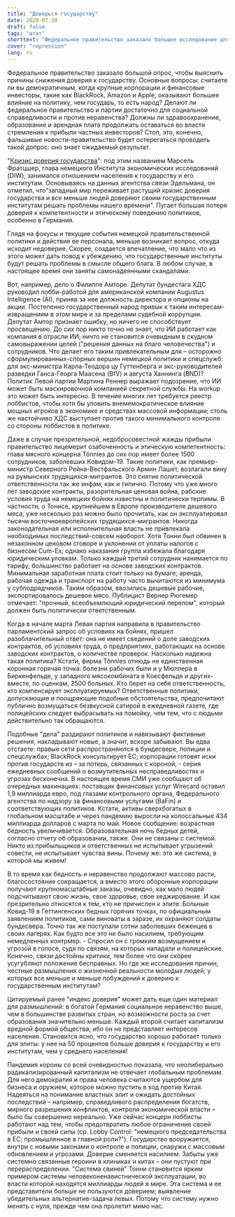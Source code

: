 ```yaml
---
title: "Доверься государству"
date: 2020-07-30
draft: false
tags: "штат"
shorttext: "Федеральное правительство заказало большое исследование для выяснения причин снижения доверия к государству."
cover: "repression"
lang: ru
---
```


Федеральное правительство заказало большой опрос, чтобы выяснить причины снижения доверия к государству. Основные вопросы: считаете ли вы демократичным, когда крупные корпорации и финансовые инвесторы, такие как BlackRock, Amazon и Apple, оказывают большее влияние на политику, чем государь, то есть народ? Делают ли федеральное правительство и партии достаточно для социальной справедливости и против неравенства? Должны ли здравоохранение, образование и арендная плата продолжать оставаться во власти стремления к прибыли частных инвесторов? Стоп, это, конечно, фальшивые новости-правительство будет остерегаться проводить такой допрос: оно знает ожидаемый результат.

"[Кризис доверия государства](https://www.zeit.de/wirtschaft/2020-01/deutschland-vertrauen-politik-staat-umfrage "Die Vertrauenskrise des Staats")": под этим названием Марсель Фратцшер, глава немецкого Института экономических исследований (DIW), занимался отношением населения к государству и его институтам. Основываясь на данных агентства связи Эдельмана, он отметил, что"западный мир переживает растущий кризис доверия государства и все меньше людей доверяют своим государственным институтам решать проблемы нашего времени". Пугает большая потеря доверия к компетентности и этическому поведению политиков, особенно в Германия.

Глядя на фокусы и текущие события немецкой правительственной политики и действия ее персонала, меньше возникает вопрос, откуда исходит недоверие. Скорее, создается впечатление, что мало что из этого может дать повод к убеждению, что государственные институты будут решать проблемы в смысле общего блага. В любом случае, в настоящее время они заняты самонадеянными скандалами.

Вот, например, дело о Филиппе Амторе. Депутат бундестага ХДС руководил лобби-работой для американской компании Augustus Intelligence (AI), приняв за нее должность директора и опционы на акции. Постепенно государственный народ привык к таким интересам-извращениям в этом мире и за пределами судебной коррупции. Депутат Амтор признает ошибку, но ничего не способствует просвещению. До сих пор никто точно не знает, что ИИ работает как компания в отрасли ИИ; ничто не становится очевидным в скудном самовыражении целей ("решения данных на благо человечества") и сотрудников. Что делает его таким привлекательным для – осторожно сформулированных-спорных вершин немецкой политики и спецслужб: для экс-министра Карла-Теодора цу Гуттенберга и экс-руководителей разведки Ганса-Георга Маасена (BfV) и августа Ханнинга (BND)? Политик Левой партии Мартина Реннер выражает подозрение, что ИИ может быть маскировочной компанией секретной службы. На workup это может быть интересно. В течение многих лет требуется реестр лоббистов, чтобы хотя бы уловить внемемократическое влияние мощных игроков в экономике и средствах массовой информации; столь же настойчиво ХДС выступает против такого минимального контроля со стороны лоббистов в политике.

Даже в случае презрительной, недобросовестной жажды прибыли правительство лицемерит озабоченность и этическую компетентность: глава мясного концерна Tönnies до сих пор имеет более 1500 сотрудников, заболевших Ковидом-19. Такие политики, как премьер-министр Северного Рейна-Вестфальского Армин Лашет, возлагали вину на румынских трудящихся-мигрантов. Это снятие политической ответственности так же инфам, как и типично. Потому что уже много лет заводские контракты, разорительная ценовая война, рабские условия труда на немецких бойнях известны и политически терпимы. В частности, о Тонисе, крупнейшем в Европе производителе дешевого мяса, уже несколько раз можно было прочитать, как он эксплуатировал тысячи восточноевропейских трудящихся-мигрантов. Никогда законодательная или исполнительная власть не привлекала необходимых последствий-совсем наоборот. Хотя Тонни был обвинен в незаконном ценовом сговоре и уклонении от уплаты налогов с бизнесом Cum-Ex; однако наказания группа избежала благодаря юридическим уловкам. Только каждый третий сотрудник нанимается по тарифу, большинство работает на основе заводских контрактов. Минимальная заработная плата стоит только на бумаге; аренда, рабочая одежда и транспорт на работу часто вычитаются из минимума у субподрядчиков. Таким образом, ввозились дешевые рабочие, экспортировалось дешевое мясо. Публицист Вернер Рюгемер отмечает: "прочный, всеобъемлющий юридический перелом", который должен быть политически ответственным.

Когда в начале марта Левая партия направила в правительство парламентский запрос об условиях на бойнях, пришел разоблачительный ответ: она не имеет сведений о доле заводских контрактов, об условиях труда, о предприятиях, работающих на основе заводских контрактов, о количестве проверок. Насколько надежна такая политика? Кстати, фирма Tönnies отнюдь не единственная коронная горячая точка: болезни рабочих были и у Мюллера в Биркенфельде, у западного мясокомбината в Коесфельде и других-вместе, по оценкам, 2500 больных. Кто берет на себя ответственность, кто компенсирует эксплуатируемых? Ответственные политики, допускающие и поощряющие подобные обстоятельства, предпочитают публично возмущаться безвкусной сатирой в ежедневной газете, где полицейских следует выбрасывать на помойку, чем тем, что с людьми действительно так обращаются.

Подобные "дела" раздирают политиков и навязывают фиктивные решения, накладывают новые, а значит, вскоре забывают. Вы едва отстаете: правые сети распространяются в бундесвере, полиции и спецслужбах; BlackRock консультирует ЕС; корпорации готовят иски против государств из – за потерь, связанных с короной, - серия ежедневных сообщений о возмутительных несправедливостях и угрозах бесконечна. В настоящее время СМИ уже сообщают об очередных махинациях: поставщик финансовых услуг Wirecard оставил 1,9 миллиарда евро, под глазами контрольного органа, Федерального агентства по надзору за финансовыми услугами (BaFin) и соответствующих политиков. Кстати, активы сверхбогатых в глобальном масштабе и через пандемию выросли на колоссальные 434 миллиарда долларов с марта по май. Новое сообщение: возрастная бедность увеличивается. Образовательная ночь бедных детей, согласно отчету об образовании, также. Они не связаны с системой. Никто из прибыльщиков и ответственных не испытывает угрызений совести, не испытывает чувства вины. Почему же: это же система, в которой мы живем!

В то время как бедность и неравенство продолжают массово расти, благосостояние сокращается, а вместо этого оборонные корпорации получают крупномасштабные заказы, очевидно, как мало людей подсчитывают свою жизнь, свое здоровье, свое хеджирование. И как презрительно относятся к тем, кто не причислен к элите. Больные Ковид-19 в Геттингенских бедных горячих точках, по официальным заявлениям политиков, сами виноваты в заразе, их охраняют солдаты бундесвера. Точно так же поступали сотни заболевших беженцев в своих лагерях. Как будто все это не было насилием, требующим немедленных контрмер. - Спросил он с громким возмущением и угрозой в голосе, судя по связям, на которых нападали и полицейские. Конечно, связи достойны критики, тем более что они скорее усугубляют положение бесправных. Но где же исследования причин, честные размышления о жизненной реальности молодых людей, у которых все меньше и меньше побуждений к доверию к государственным институтам?

Цитируемый ранее "индекс доверия" может дать еще один материал для размышлений: в богатой Германия социальное неравенство выше, чем в большинстве развитых стран, но возможности роста за счет образования значительно меньше. Каждый второй считает капитализм вредной формой общества, ибо он не представляет интересов населения. Становится ясно, что государство хорошо работает только для элиты: у нее на 50 процентов больше доверия к государству и его институтам, чем у среднего населения!

Пандемия короны со всей очевидностью показала, что неолиберально радикализированный капитализм не отвечает глобальным проблемам. Для него демократия и права человека считаются ущербом для бизнеса и оружием, которое можно пустить в ход против Китая. Надеяться на понимание властных элит и ожидать достойных последствий – например, справедливого распределения богатств, мирного разрешения конфликтов, контроля экономической власти – было бы совершенно нереально. Уже сейчас концерн лоббисты работают над тем, чтобы предотвратить любое ограничение своей прибыли и своей силы (ср. Lobby Control: "немецкого председательства в ЕС: промышленное в главной роли?"). Государство вооружается, внутри с новыми законами о контроле и полиции, снаружи с массовым обновлением и угрозами. Доверие сменяется насилием. Забыты уже системно связанные героини в клиниках и китах – они пустуют при перераспределении. "Система свиней" Тонни становится ярким примером системы человеконенавистнической эксплуатации, во власти которой находятся миллиарды людей в мире. Эта система и ее представители больше не пользуются доверием; выявление убедительных альтернатив-задача левых. Потому что систему нужно менять с нуля, прежде чем она пролетит мимо нас.
